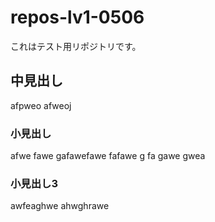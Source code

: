 # repos-lv1-0506
これはテスト用リポジトリです。

## 中見出し
afpweo
afweoj

### 小見出し
afwe
fawe
gafawefawe
fafawe
g
fa
gawe
gwea

### 小見出し3
awfeaghwe
ahwghrawe
